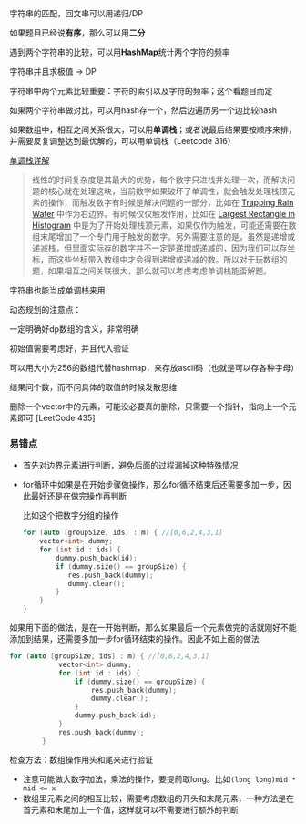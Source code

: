 字符串的匹配，回文串可以用递归/DP

如果题目已经说**有序**，那么可以用**二分**



遇到两个字符串的比较，可以用**HashMap**统计两个字符的频率

字符串并且求极值 -> DP



字符串中两个元素比较重要：字符的索引以及字符的频率；这个看题目而定



如果两个字符串做对比，可以用hash存一个，然后边遍历另一个边比较hash



如果数组中，相互之间关系很大，可以用**单调栈**；或者说最后结果要按顺序来排，并需要反复调整达到最优解的，可以用单调栈（Leetcode 316）

[单调栈详解](https://www.cnblogs.com/grandyang/p/8887985.html)

> 线性的时间复杂度是其最大的优势，每个数字只进栈并处理一次，而解决问题的核心就在处理这块，当前数字如果破坏了单调性，就会触发处理栈顶元素的操作，而触发数字有时候是解决问题的一部分，比如在 [Trapping Rain Water](http://www.cnblogs.com/grandyang/p/4402392.html) 中作为右边界。有时候仅仅触发作用，比如在 [Largest Rectangle in Histogram](http://www.cnblogs.com/grandyang/p/4322653.html) 中是为了开始处理栈顶元素，如果仅作为触发，可能还需要在数组末尾增加了一个专门用于触发的数字。另外需要注意的是，虽然是递增或递减栈，但里面实际存的数字并不一定是递增或递减的，因为我们可以存坐标，而这些坐标带入数组中才会得到递增或递减的数。所以对于玩数组的题，如果相互之间关联很大，那么就可以考虑考虑单调栈能否解题。

字符串也能当成单调栈来用



动态规划的注意点：

一定明确好dp数组的含义，非常明确

初始值需要考虑好，并且代入验证



可以用大小为256的数组代替hashmap，来存放ascii码（也就是可以存各种字母）

结果问个数，而不问具体的取值的时候发散思维



删除一个vector中的元素，可能没必要真的删除，只需要一个指针，指向上一个元素即可 [LeetCode 435]



### 易错点

- 首先对边界元素进行判断，避免后面的过程漏掉这种特殊情况

- for循环中如果是在开始步骤做操作，那么for循环结束后还需要多加一步，因此最好还是在做完操作再判断

  比如这个把数字分组的操作

  ```c++
  for (auto [groupSize, ids] : m) { //[0,6,2,4,3,1] 
      vector<int> dummy;
      for (int id : ids) {
          dummy.push_back(id);
          if (dummy.size() == groupSize) {
             res.push_back(dummy);
             dummy.clear();
          }
      }
  }
  ```
如果用下面的做法，是在一开始判断，那么如果最后一个元素做完的话就刚好不能添加到结果，还需要多加一步for循环结束的操作。因此不如上面的做法

  ```c++
  for (auto [groupSize, ids] : m) { //[0,6,2,4,3,1] 
              vector<int> dummy;
              for (int id : ids) {
                  if (dummy.size() == groupSize) {
                      res.push_back(dummy);
                      dummy.clear();
                  }
                  dummy.push_back(id);
              }
              res.push_back(dummy);
          }
  ```

  检查方法：数组操作用头和尾来进行验证

- 注意可能做大数字加法，乘法的操作，要提前取long。比如`(long long)mid * mid <= x`
- 数组里元素之间的相互比较，需要考虑数组的开头和末尾元素，一种方法是在首元素和末尾加上一个值，这样就可以不需要进行额外的判断